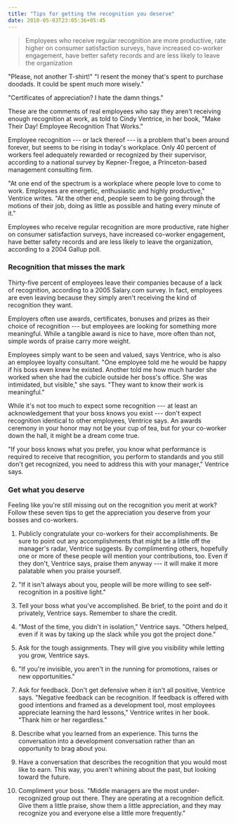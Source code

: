 ```yaml
---
title: "Tips for getting the recognition you deserve"
date: 2010-05-03T23:05:36+05:45
---
```


> Employees who receive regular recognition are more productive, rate higher on consumer satisfaction surveys, have increased co-worker engagement, have better safety records and are less likely to leave the organization

"Please, not another T-shirt!" "I resent the money that's spent to purchase doodads. It could be spent much more wisely."

"Certificates of appreciation? I hate the damn things."

These are the comments of real employees who say they aren't receiving enough recognition at work, as told to Cindy Ventrice, in her book, "Make Their Day! Employee Recognition That Works."

Employee recognition --- or lack thereof --- is a problem that's been around forever, but seems to be rising in today's workplace. Only 40 percent of workers feel adequately rewarded or recognized by their supervisor, according to a national survey by Kepner-Tregoe, a Princeton-based management consulting firm.

"At one end of the spectrum is a workplace where people love to come to work. Employees are energetic, enthusiastic and highly productive," Ventrice writes. "At the other end, people seem to be going through the motions of their job, doing as little as possible and hating every minute of it."

Employees who receive regular recognition are more productive, rate higher on consumer satisfaction surveys, have increased co-worker engagement, have better safety records and are less likely to leave the organization, according to a 2004 Gallup poll.

### Recognition that misses the mark

Thirty-five percent of employees leave their companies because of a lack of recognition, according to a 2005 Salary.com survey. In fact, employees are even leaving because they simply aren't receiving the kind of recognition they want.

Employers often use awards, certificates, bonuses and prizes as their choice of recognition --- but employees are looking for something more meaningful. While a tangible award is nice to have, more often than not, simple words of praise carry more weight.

Employees simply want to be seen and valued, says Ventrice, who is also an employee loyalty consultant. "One employee told me he would be happy if his boss even knew he existed. Another told me how much harder she worked when she had the cubicle outside her boss's office. She was intimidated, but visible," she says. "They want to know their work is meaningful."

While it's not too much to expect some recognition --- at least an acknowledgement that your boss knows you exist --- don't expect recognition identical to other employees, Ventrice says. An awards ceremony in your honor may not be your cup of tea, but for your co-worker down the hall, it might be a dream come true.

"If your boss knows what you prefer, you know what performance is required to receive that recognition, you perform to standards and you still don't get recognized, you need to address this with your manager," Ventrice says.

### Get what you deserve

Feeling like you're still missing out on the recognition you merit at work? Follow these seven tips to get the appreciation you deserve from your bosses and co-workers.

1. Publicly congratulate your co-workers for their accomplishments. Be sure to point out any accomplishments that might be a little off the manager's radar, Ventrice suggests. By complimenting others, hopefully one or more of these people will mention your contributions, too. Even if they don't, Ventrice says, praise them anyway --- it will make it more palatable when you praise yourself.

2. "If it isn't always about you, people will be more willing to see self-recognition in a positive light."

3. Tell your boss what you've accomplished. Be brief, to the point and do it privately, Ventrice says. Remember to share the credit.

4. "Most of the time, you didn't in isolation," Ventrice says. "Others helped, even if it was by taking up the slack while you got the project done."

5. Ask for the tough assignments. They will give you visibility while letting you grow, Ventrice says.

6. "If you're invisible, you aren't in the running for promotions, raises or new opportunities."

7. Ask for feedback. Don't get defensive when it isn't all positive, Ventrice says. "Negative feedback can be recognition. If feedback is offered with good intentions and framed as a development tool, most employees appreciate learning the hard lessons," Ventrice writes in her book. "Thank him or her regardless."

8. Describe what you learned from an experience. This turns the conversation into a development conversation rather than an opportunity to brag about you.

9. Have a conversation that describes the recognition that you would most like to earn. This way, you aren't whining about the past, but looking toward the future.

10. Compliment your boss. "Middle managers are the most under-recognized group out there. They are operating at a recognition deficit. Give them a little praise, show them a little appreciation, and they may recognize you and everyone else a little more frequently."
